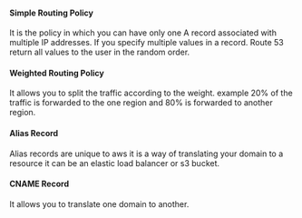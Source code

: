 #### Simple Routing Policy
It is the policy in which you can have only one A record associated with multiple IP addresses. If you specify multiple values in a record. Route 53 return all values to the user in the random order.

#### Weighted Routing Policy
It allows you to split the traffic according to the weight. example 20% of the traffic is forwarded to the  one region and 80% is forwarded to another region.

#### Alias Record
Alias records are unique to aws it is a way of translating your domain to a resource it can be an elastic load balancer or s3 bucket.

#### CNAME Record
It allows you to translate one domain to another.